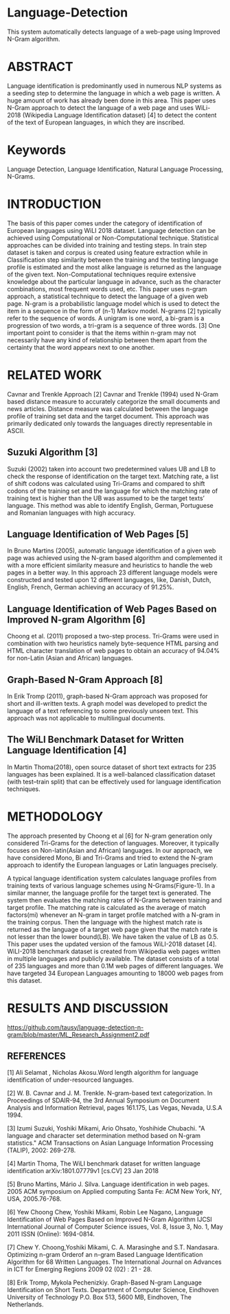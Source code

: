 # Language-Detection
This system automatically detects language of a web-page using Improved N-Gram algorithm.   

# ABSTRACT
Language identification is predominantly used in numerous NLP systems as a seeding step to determine the language in which a web page is written. A huge amount of work has already been done in this area. This paper uses N-Gram approach to detect the language of a web page and uses WiLi-2018 (Wikipedia Language Identification dataset) [4] to detect the content of the text of European languages, in which they are inscribed.

# Keywords
Language Detection, Language Identification, Natural Language Processing, N-Grams.

# INTRODUCTION
The basis of this paper comes under the category of identification of European languages using WiLI 2018 dataset. Language detection can be achieved using Computational or Non-Computational technique. Statistical approaches can be divided into training and testing steps. In train step dataset is taken and corpus is created using feature extraction while in Classification step similarity between the training and the testing language profile is estimated and the most alike language is returned as the language of the given text. Non-Computational techniques require extensive knowledge about the particular language in advance, such as the character combinations, most frequent words used, etc. This paper uses n-gram approach, a statistical technique to detect the language of a given web page.
N-gram is a probabilistic language model which is used to detect the item in a sequence in the form of (n-1) Markov model. N-grams [2] typically refer to the sequence of words. A unigram is one word, a bi-gram is a progression of two words, a tri-gram is a sequence of three words. [3] One important point to consider is that the items within n-gram may not necessarily have any kind of relationship between them apart from the certainty that the word appears next to one another.

# RELATED WORK
Cavnar and Trenkle Approach [2]
Cavnar and Trenkle (1994) used N-Gram based distance measure to accurately categorize the small documents and news articles. Distance measure was calculated between the language profile of training set data and the target document. This approach was 
primarily dedicated only towards the languages directly representable in ASCII.

## Suzuki Algorithm [3]
Suzuki (2002) taken into account two predetermined values UB and LB to check the response of identification on the target text. Matching rate, a list of shift codons was calculated using Tri-Grams and compared to shift codons of the training set and the language for which the matching rate of training text is higher than the UB was assumed to be the target texts’ language. This method was able to identify English, German, Portuguese and Romanian languages with high accuracy.

## Language Identification of Web Pages [5] 
In Bruno Martins (2005), automatic language identification of a given web page was achieved using the N-gram based algorithm and complemented it with a more efficient similarity measure and heuristics to handle the web pages in a better way. In this approach 23 different language models were constructed and tested upon 12 different languages, like, Danish, Dutch, English, French, German achieving an accuracy of 91.25%.

## Language Identification of Web Pages Based on Improved N-gram Algorithm [6]
Choong et al. (2011) proposed a two-step process. Tri-Grams were used in combination with two heuristics namely byte-sequence HTML parsing and HTML character translation of web pages to obtain an accuracy of 94.04% for non-Latin (Asian and African) languages.

## Graph-Based N-Gram Approach [8]
In Erik Tromp (2011), graph-based N-Gram approach was proposed for short and ill-written texts. A graph model was developed to predict the language of a text referencing to some previously unseen text. This approach was not applicable to multilingual documents.

## The WiLI Benchmark Dataset for Written Language Identification [4]
In Martin Thoma(2018), open source dataset of short text extracts for 235 languages has been explained. It is a well-balanced 
classification dataset (with test–train split) that can be effectively used for language identification techniques.

# METHODOLOGY
The approach presented by Choong et al [6] for N-gram generation only considered Tri-Grams for the detection of languages. Moreover, it typically focuses on Non-latin(Asian and African) languages. In our approach, we have considered Mono, Bi and Tri-Grams and tried to extend the N-gram approach to identify the European languages or Latin languages precisely.

A typical language identification system calculates language profiles from training texts of various language schemes using N-Grams(Figure-1). In a similar manner, the language profile for the target text is generated. The system then evaluates the matching rates of N-Grams between training and target profile. The matching rate is calculated as the average of match factors(mi) whenever an N-gram in target profile matched with a N-gram in the training corpus. Then the language with the highest match rate is returned as the language of a target web page given that the match rate is not lesser than the lower bound(LB). We have taken the value of LB as 0.5.
This paper uses the updated version of the famous WiLI-2018 dataset [4]. WiLI-2018 benchmark dataset is created from Wikipedia web pages written in multiple languages and publicly available. The dataset consists of a total of 235 languages and more than 0.1M web pages of different languages. We have targeted 34 European Languages amounting to 18000 web pages from this dataset.


# RESULTS AND DISCUSSION
https://github.com/tausy/language-detection-n-gram/blob/master/ML_Research_Assignment2.pdf


## REFERENCES

[1]     Ali Selamat , Nicholas Akosu.Word length algorithm for language identification of under-resourced languages.
    
[2]     W. B. Cavnar and J. M. Trenkle. N-gram-based text categorization. In Proceedings of SDAIR-94, the 3rd Annual Symposium         on Document Analysis and Information Retrieval, pages 161.175, Las Vegas, Nevada, U.S.A 1994.

[3] Izumi Suzuki, Yoshiki Mikami, Ario Ohsato, Yoshihide Chubachi. "A language and character set determination method based on     N-gram statistics." ACM Transactions on Asian Language Information Processing (TALIP), 2002: 269-278.

[4] Martin Thoma, The WiLI benchmark dataset for written language identification arXiv:1801.07779v1 [cs.CV] 23 Jan 2018
    
[5] Bruno Martins, Mário J. Silva. Language identification in web pages. 2005 ACM symposium on Applied computing Santa Fe: ACM     New York, NY, USA, 2005.76-768.

[6] Yew Choong Chew, Yoshiki Mikami, Robin Lee Nagano, Language Identification of Web Pages Based on Improved N-Gram Algorithm     IJCSI International Journal of Computer Science issues, Vol. 8, Issue 3, No. 1, May 2011 ISSN (Online): 1694-0814.
    
[7] Chew Y. Choong,Yoshiki Mikami, C. A. Marasinghe and S.T. Nandasara. Optimizing n-gram Orderof an n-gram Based Language         Identification Algorithm for 68 Written Languages. The International Journal on Advances in ICT for Emerging Regions 2009     02 (02) : 21 - 28.

[8] Erik Tromp, Mykola Pechenizkiy. Graph-Based N-gram Language Identification on Short Texts. Department of Computer Science,     Eindhoven University of Technology P.O. Box 513, 5600 MB, Eindhoven, The Netherlands.
